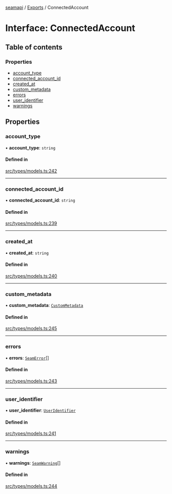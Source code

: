 [seamapi](../README.md) / [Exports](../modules.md) / ConnectedAccount

# Interface: ConnectedAccount

## Table of contents

### Properties

- [account\_type](ConnectedAccount.md#account_type)
- [connected\_account\_id](ConnectedAccount.md#connected_account_id)
- [created\_at](ConnectedAccount.md#created_at)
- [custom\_metadata](ConnectedAccount.md#custom_metadata)
- [errors](ConnectedAccount.md#errors)
- [user\_identifier](ConnectedAccount.md#user_identifier)
- [warnings](ConnectedAccount.md#warnings)

## Properties

### account\_type

• **account\_type**: `string`

#### Defined in

[src/types/models.ts:242](https://github.com/seamapi/javascript/blob/main/src/types/models.ts#L242)

___

### connected\_account\_id

• **connected\_account\_id**: `string`

#### Defined in

[src/types/models.ts:239](https://github.com/seamapi/javascript/blob/main/src/types/models.ts#L239)

___

### created\_at

• **created\_at**: `string`

#### Defined in

[src/types/models.ts:240](https://github.com/seamapi/javascript/blob/main/src/types/models.ts#L240)

___

### custom\_metadata

• **custom\_metadata**: [`CustomMetadata`](../modules.md#custommetadata)

#### Defined in

[src/types/models.ts:245](https://github.com/seamapi/javascript/blob/main/src/types/models.ts#L245)

___

### errors

• **errors**: [`SeamError`](SeamError.md)[]

#### Defined in

[src/types/models.ts:243](https://github.com/seamapi/javascript/blob/main/src/types/models.ts#L243)

___

### user\_identifier

• **user\_identifier**: [`UserIdentifier`](UserIdentifier.md)

#### Defined in

[src/types/models.ts:241](https://github.com/seamapi/javascript/blob/main/src/types/models.ts#L241)

___

### warnings

• **warnings**: [`SeamWarning`](SeamWarning.md)[]

#### Defined in

[src/types/models.ts:244](https://github.com/seamapi/javascript/blob/main/src/types/models.ts#L244)
